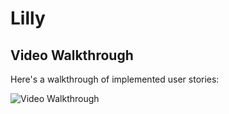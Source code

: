 # Lilly
## Video Walkthrough

Here's a walkthrough of implemented user stories:

<img src='https://github.com/Phenomenalhub/Lilly/blob/master/Medline%20demo.gif' title='Video Walkthrough' width='' alt='Video Walkthrough' />
